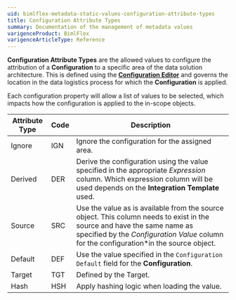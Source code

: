 ```yaml
---
uid: bimlflex-metadata-static-values-configuration-attribute-types
title: Configuration Attribute Types
summary: Documentation of the management of metadata values
varigenceProduct: BimlFlex
varigenceArticleType: Reference
---
```

<!--
Configuration Attribute Types
Header not included because it is used in different ways
-->
**Configuration Attribute Types** are the allowed values to configure the attribution of a **Configuration** to a specific area of the data solution architecture. This is defined using the [**Configuration Editor**](xref:bimlflex-configuration-editor) and governs the location in the data logistics process for which the **Configuration** is applied.

Each configuration property will allow a list of values to be selected, which impacts how the configuration is applied to the in-scope objects.

| Attribute Type  | Code | Description                          |
| --------------- | ---- | ------------------------------------ |
| Ignore          | IGN  | Ignore the configuration for the assigned area.|
| Derived         | DER  | Derive the configuration using the value specified in the appropriate *Expression* column. Which expression column will be used depends on the **Integration Template** used.|
| Source          | SRC  | Use the value as is available from the source object. This column needs to exist in the source and have the same name as specified by the *Configuration Value* column for the configuration*in the source object. |
| Default         | DEF  | Use the value specified in the `Configuration Default` field for the **Configuration**.|
| Target          | TGT  | Defined by the Target.|
| Hash            | HSH  | Apply hashing logic when loading the value.|
